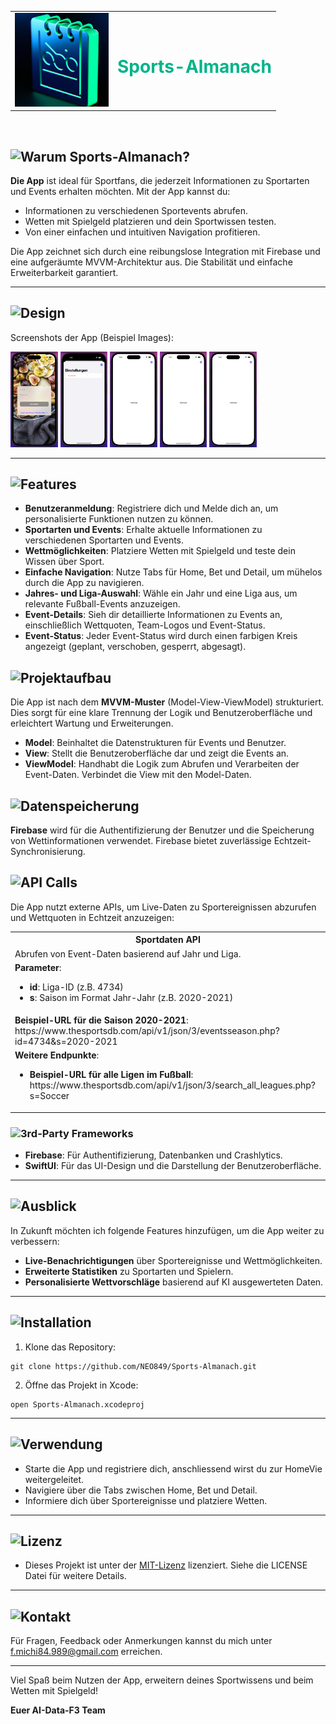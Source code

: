<table>
  <tr>
    <td>
      <img src="https://github.com/NEO849/Sports-Almanach/blob/main/sportalmanachklein.png?raw=true" alt="Sport Almanach Klein" width="150"/>
    </td>
    <td>
      <h1 style="color: #00b48a;">Sports-Almanach</h1>
    </td>
  </tr>
</table>

<br>

## ![Warum Sports-Almanach?](https://img.shields.io/badge/Warum%20Sports--Almanach-%2300b48a?style=for-the-badge&logo=none)

**Die App** ist ideal für Sportfans, die jederzeit Informationen zu Sportarten und Events erhalten möchten. Mit der App kannst du:
- Informationen zu verschiedenen Sportevents abrufen.
- Wetten mit Spielgeld platzieren und dein Sportwissen testen.
- Von einer einfachen und intuitiven Navigation profitieren.

Die App zeichnet sich durch eine reibungslose Integration mit Firebase und eine aufgeräumte MVVM-Architektur aus. Die Stabilität und einfache Erweiterbarkeit garantiert.

---

## ![Design](https://img.shields.io/badge/Design-%2300b48a?style=for-the-badge&logo=none)

Screenshots der App (Beispiel Images):

<div>
  <img src="https://github.com/NEO849/Sports-Almanach/blob/main/beispielscreenshot1.png?raw=true" alt="Screenshot 1" width="15%" />
  <img src="https://github.com/NEO849/Sports-Almanach/blob/main/beispielscreenshot2.png?raw=true" alt="Screenshot 2" width="15%" />
  <img src="https://github.com/NEO849/Sports-Almanach/blob/main/beispielscreenshot3.png?raw=true" alt="Screenshot 3" width="15%" />
  <img src="https://github.com/NEO849/Sports-Almanach/blob/main/beispielscreenshot3.png?raw=true" alt="Screenshot 3" width="15%" />
  <img src="https://github.com/NEO849/Sports-Almanach/blob/main/beispielscreenshot3.png?raw=true" alt="Screenshot 3" width="15%" />
</div>

---

## ![Features](https://img.shields.io/badge/Features-%2300b48a?style=for-the-badge&logo=none)

- **Benutzeranmeldung**: Registriere dich und Melde dich an, um personalisierte Funktionen nutzen zu können.
- **Sportarten und Events**: Erhalte aktuelle Informationen zu verschiedenen Sportarten und Events.
- **Wettmöglichkeiten**: Platziere Wetten mit Spielgeld und teste dein Wissen über Sport.
- **Einfache Navigation**: Nutze Tabs für Home, Bet und Detail, um mühelos durch die App zu navigieren.
- **Jahres- und Liga-Auswahl**: Wähle ein Jahr und eine Liga aus, um relevante Fußball-Events anzuzeigen.
- **Event-Details**: Sieh dir detaillierte Informationen zu Events an, einschließlich Wettquoten, Team-Logos und Event-Status.
- **Event-Status**: Jeder Event-Status wird durch einen farbigen Kreis angezeigt (geplant, verschoben, gesperrt, abgesagt).

## ![Projektaufbau](https://img.shields.io/badge/Projektaufbau-%2300b48a?style=for-the-badge&logo=none)

Die App ist nach dem **MVVM-Muster** (Model-View-ViewModel) strukturiert.
Dies sorgt für eine klare Trennung der Logik und Benutzeroberfläche und erleichtert Wartung und Erweiterungen. 

- **Model**: Beinhaltet die Datenstrukturen für Events und Benutzer.
- **View**: Stellt die Benutzeroberfläche dar und zeigt die Events an.
- **ViewModel**: Handhabt die Logik zum Abrufen und Verarbeiten der Event-Daten. Verbindet die View mit den Model-Daten.

## ![Datenspeicherung](https://img.shields.io/badge/Datenspeicherung-%2300b48a?style=for-the-badge&logo=none)

**Firebase** wird für die Authentifizierung der Benutzer und die Speicherung von Wettinformationen verwendet. Firebase bietet zuverlässige Echtzeit-Synchronisierung.

## ![API Calls](https://img.shields.io/badge/API%20Calls-%2300b48a?style=for-the-badge&logo=none)

Die App nutzt externe APIs, um Live-Daten zu Sportereignissen abzurufen und Wettquoten in Echtzeit anzuzeigen:
    
<table>
  <tr>
    <th>Sportdaten API</th>
  </tr>
  <tr>
    <td>Abrufen von Event-Daten basierend auf Jahr und Liga.</td>
  </tr>
  <tr>
    <td>
      <b>Parameter</b>:
      <ul>
        <li><b>id</b>: Liga-ID (z.B. 4734)</li>
        <li><b>s</b>: Saison im Format Jahr-Jahr (z.B. 2020-2021)</li>
      </ul>
    </td>
  </tr>
  <tr>
    <td>
      <b>Beispiel-URL für die Saison 2020-2021</b>: https://www.thesportsdb.com/api/v1/json/3/eventsseason.php?id=4734&s=2020-2021
    </td>
  </tr>
  <tr>
    <td>
      <b>Weitere Endpunkte</b>:
      <ul>
        <li><b>Beispiel-URL für alle Ligen im Fußball</b>: https://www.thesportsdb.com/api/v1/json/3/search_all_leagues.php?s=Soccer</li>
      </ul>
    </td>
  </tr>
</table>
     

### ![3rd-Party Frameworks](https://img.shields.io/badge/3rd--Party%20Frameworks-%2300b48a?style=for-the-badge&logo=none)

- **Firebase**: Für Authentifizierung, Datenbanken und Crashlytics.
- **SwiftUI**: Für das UI-Design und die Darstellung der Benutzeroberfläche.

---

## ![Ausblick](https://img.shields.io/badge/Ausblick-%2300b48a?style=for-the-badge&logo=none)

In Zukunft möchten ich folgende Features hinzufügen, um die App weiter zu verbessern:

- **Live-Benachrichtigungen** über Sportereignisse und Wettmöglichkeiten.
- **Erweiterte Statistiken** zu Sportarten und Spielern.
- **Personalisierte Wettvorschläge** basierend auf KI ausgewerteten Daten.

---

## ![Installation](https://img.shields.io/badge/Installation-%2300b48a?style=for-the-badge&logo=none)

1. Klone das Repository:

```   
git clone https://github.com/NEO849/Sports-Almanach.git
```

2. Öffne das Projekt in Xcode:

```  
open Sports-Almanach.xcodeproj
```
---

## ![Verwendung](https://img.shields.io/badge/Verwendung-%2300b48a?style=for-the-badge&logo=none)

- Starte die App und registriere dich, anschliessend wirst du zur HomeVie weitergeleitet.
- Navigiere über die Tabs zwischen Home, Bet und Detail.
- Informiere dich über Sportereignisse und platziere Wetten.   

---

## ![Lizenz](https://img.shields.io/badge/Lizenz-%2300b48a?style=for-the-badge&logo=none)

- Dieses Projekt ist unter der [MIT-Lizenz](https://github.com/NEO849/Sports-Almanach/tree/main#) lizenziert. Siehe die LICENSE Datei für weitere Details.     

---

## ![Kontakt](https://img.shields.io/badge/Kontakt-%2300b48a?style=for-the-badge&logo=none)

Für Fragen, Feedback oder Anmerkungen kannst du mich unter f.michi84.989@gmail.com erreichen.

---

Viel Spaß beim Nutzen der App, erweitern deines Sportwissens und beim Wetten mit Spielgeld!

**Euer  AI-Data-F3 Team**
